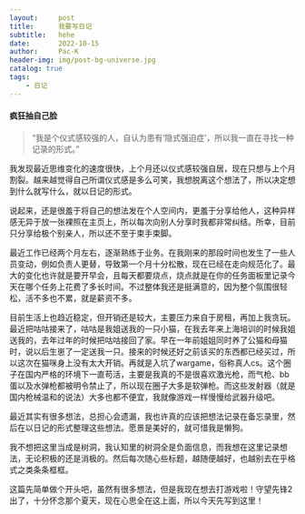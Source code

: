 ```yaml
---
layout:     post
title:      我要写日记
subtitle:   hehe
date:       2022-10-15
author:     Pac-K
header-img: img/post-bg-universe.jpg
catalog: true
tags:
    - 日记
---
```


#### 疯狂抽自己脸

> “我是个仪式感较强的人，自认为患有‘隐式强迫症’，所以我一直在寻找一种记录的形式。”

我发现最近思维变化的速度很快，上个月还以仪式感较强自居，现在只想与上个月割裂。越来越觉得自己所谓仪式感是多么可笑，我想脱离这个想法了，所以决定想到什么就写什么，就以日记的形式。

说起来，还是很羞于将自己的想法发在个人空间内，更羞于分享给他人，这种异样感无异于放一张裸照在主页上，所以每次向别人分享时我都非常纠结。所幸，目前只分享给极个别亲人，所以还不至于束手束脚。

最近工作已经两个月左右，逐渐熟练于业务。在我刚来的那段时间也发生了一些人员变动，例如负责人更替，导致第一个月十分松散，现在已经在走向规范化了。最大的变化也许就是要开早会，且每天都要烧点，烧点就是在你的任务面板里记录今天在哪个任务上花费了多长时间。不过整体我还是挺满意的，因为整个氛围很轻松，活不多也不累，就是薪资不多。

目前生活上也趋近稳定，但开销还是较大，主要压力来自于房租，再加上我贪玩。最近把咕咕接来了，咕咕是我姐送我的一只小猫，在我去年来上海培训的时候我姐送我的，去年过年的时候把咕咕接回了家。早在一年前姐姐同时养了公猫和母猫时，说以后生崽了一定送我一只。接来的时候还好之前该买的东西都已经买过，所以这次在猫咪身上没有太大开销。再就是入坑了wargame，俗称真人cs。这个圈子在国内严格的环境下一直苟活，主要是我真的不是很喜欢激光枪，而气枪、bb蛋以及水弹枪都被明令禁止了，所以现在圈子大多是软弹枪。而这些发射器（就是国内枪械温和的说法）大多也都不便宜，我就像游戏一样慢慢给武器升级吧。

最近其实有很多想法，总担心会遗漏，我也许真的应该把想法记录在备忘录里，然后在以日记的形式整理这些想法。愿景是美好的，就可惜我是懒狗。

我不想把这里当成是树洞，我认知里的树洞全是负面信息，而我想在这里记录想法，无论积极的还是消极的。然后每次随心些标题，越随便越好，也越别去在乎格式之类条条框框。

这篇先简单做个开头吧，虽然有很多想法，但是我现在想去打游戏啦！守望先锋2出了，十分怀念那个夏天，现在心思全在这上面，所以今天先写到这里！

<!-- 分割线 -->
<!-- &emsp;

***

&emsp; -->

